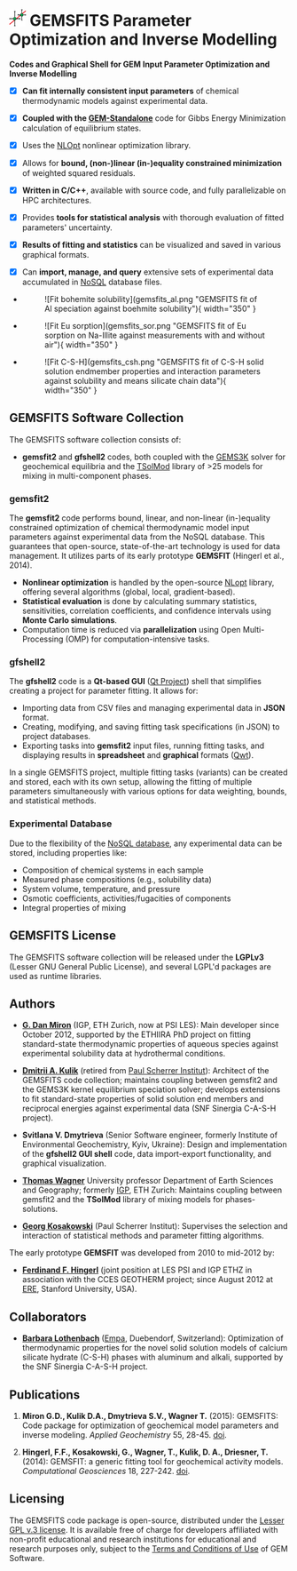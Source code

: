 # <img style="float: center; height: 6%; width: 6%;" src="../../img/gemsfits.png"> GEMSFITS Parameter Optimization and Inverse Modelling

**Codes and Graphical Shell for GEM Input Parameter Optimization and Inverse Modelling**

- [x] **Can fit internally consistent input parameters** of chemical thermodynamic models against experimental data.
  
- [x] **Coupled with the [GEM-Standalone](../gemstandalone)** code for Gibbs Energy Minimization calculation of equilibrium states.

- [x] Uses the [NLOpt](https://nlopt.readthedocs.io/en/latest/) nonlinear optimization library.
  
- [x] Allows for **bound, (non-)linear (in-)equality constrained minimization** of weighted squared residuals.

- [x] **Written in C/C++**, available with source code, and fully parallelizable on HPC architectures.

- [x] Provides **tools for statistical analysis** with thorough evaluation of fitted parameters' uncertainty.
  
- [x] **Results of fitting and statistics** can be visualized and saved in various graphical formats.

- [x] Can **import, manage, and query** extensive sets of experimental data accumulated in [NoSQL](http://ejdb.org) database files.


<div class="grid cards" style="width: 100%; grid-template-columns: repeat(auto-fit, minmax(300px, 1fr));" markdown>

- <figure markdown="span">
  ![Fit bohemite solubility](gemsfits_al.png "GEMSFITS fit of Al speciation against boehmite solubility"){ width="350" }
- <figure markdown="span">
  ![Fit Eu sorption](gemsfits_sor.png "GEMSFITS fit of Eu sorption on Na-Illite against measurements with and without air"){ width="350" }
- <figure markdown="span">
  ![Fit C-S-H](gemsfits_csh.png "GEMSFITS fit of C-S-H solid solution endmember properties and interaction parameters against solubility and means silicate chain data"){ width="350" }

</div>

## GEMSFITS Software Collection

The GEMSFITS software collection consists of:

- **gemsfit2** and **gfshell2** codes, both coupled with the [GEMS3K](../gemstandalone) solver for geochemical equilibria and the [TSolMod](../gemstandalone/solutionmodels) library of >25 models for mixing in multi-component phases.

### gemsfit2

The **gemsfit2** code performs bound, linear, and non-linear (in-)equality constrained optimization of chemical thermodynamic model input parameters against experimental data from the NoSQL database. This guarantees that open-source, state-of-the-art technology is used for data management. It utilizes parts of its early prototype **GEMSFIT** (Hingerl et al., 2014).

- **Nonlinear optimization** is handled by the open-source [NLopt](http://ab-initio.mit.edu/wiki/index.php/NLopt) library, offering several algorithms (global, local, gradient-based).
- **Statistical evaluation** is done by calculating summary statistics, sensitivities, correlation coefficients, and confidence intervals using **Monte Carlo simulations**.
- Computation time is reduced via **parallelization** using Open Multi-Processing (OMP) for computation-intensive tasks.

### gfshell2

The **gfshell2** code is a **Qt-based GUI** ([Qt Project](http://qt-project.org/)) shell that simplifies creating a project for parameter fitting. It allows for:

- Importing data from CSV files and managing experimental data in **JSON** format.
- Creating, modifying, and saving fitting task specifications (in JSON) to project databases.
- Exporting tasks into **gemsfit2** input files, running fitting tasks, and displaying results in **spreadsheet** and **graphical** formats ([Qwt](http://qwt.sf.net/)).
  
In a single GEMSFITS project, multiple fitting tasks (variants) can be created and stored, each with its own setup, allowing the fitting of multiple parameters simultaneously with various options for data weighting, bounds, and statistical methods.

### Experimental Database

Due to the flexibility of the [NoSQL database](http://www.mongodb.com/nosql-explained), any experimental data can be stored, including properties like:

- Composition of chemical systems in each sample
- Measured phase compositions (e.g., solubility data)
- System volume, temperature, and pressure
- Osmotic coefficients, activities/fugacities of components
- Integral properties of mixing

## GEMSFITS License

The GEMSFITS software collection will be released under the **LGPLv3** (Lesser GNU General Public License), and several LGPL'd packages are used as runtime libraries.

## Authors

- **[G. Dan Miron](https://www.psi.ch/de/les/people/george-dan-miron)** (IGP, ETH Zurich, now at PSI LES): Main developer since October 2012, supported by the ETHIIRA PhD project on fitting standard-state thermodynamic properties of aqueous species against experimental solubility data at hydrothermal conditions.

- **[Dmitrii A. Kulik](https://www.researchgate.net/profile/Dmitrii-Kulik)** (retired from [Paul Scherrer Institut](http://www.psi.ch/)): Architect of the GEMSFITS code collection; maintains coupling between gemsfit2 and the GEMS3K kernel equilibrium speciation solver; develops extensions to fit standard-state properties of solid solution end members and reciprocal energies against experimental data (SNF Sinergia C-A-S-H project).

- **Svitlana V. Dmytrieva** (Senior Software engineer, formerly Institute of Environmental Geochemistry, Kyiv, Ukraine): Design and implementation of the **gfshell2 GUI shell** code, data import-export functionality, and graphical visualization.

- **[Thomas Wagner](https://www.rwth-aachen.de/go/id/bdfr/gguid/PER-H6FX4VC)** University professor Department of Earth Sciences and Geography; formerly [IGP](http://www.geopetro.ethz.ch/research/orefluids), ETH Zurich: Maintains coupling between gemsfit2 and the **TSolMod** library of mixing models for phases-solutions.

- **[Georg Kosakowski](https://www.psi.ch/en/les/people/georg-kosakowski)** (Paul Scherrer Institut): Supervises the selection and interaction of statistical methods and parameter fitting algorithms.

The early prototype **GEMSFIT** was developed from 2010 to mid-2012 by:

- **[Ferdinand F. Hingerl](mailto:hingerl@stanford.edu)** (joint position at LES PSI and IGP ETHZ in association with the CCES GEOTHERM project; since August 2012 at [ERE](https://pangea.stanford.edu/departments/ere/), Stanford University, USA).

## Collaborators

- **[Barbara Lothenbach](https://www.empa.ch/web/s308/barbara-lothenbach)** ([Empa](http://www.empa.ch/cemdata), Duebendorf, Switzerland): Optimization of thermodynamic properties for the novel solid solution models of calcium silicate hydrate (C-S-H) phases with aluminum and alkali, supported by the SNF Sinergia C-A-S-H project.

## Publications

1. **Miron G.D., Kulik D.A., Dmytrieva S.V., Wagner T.** (2015): GEMSFITS: Code package for optimization of geochemical model parameters and inverse modeling. *Applied Geochemistry* 55, 28-45. [doi](http://dx.doi.org/10.1016/j.apgeochem.2014.10.013).

2. **Hingerl, F.F., Kosakowski, G., Wagner, T., Kulik, D. A., Driesner, T.** (2014): GEMSFIT: a generic fitting tool for geochemical activity models. *Computational Geosciences* 18, 227-242. [doi](http://dx.doi.org/10.1007/s10596-014-9405-3).

## Licensing

The GEMSFITS code package is open-source, distributed under the [Lesser GPL v.3 license](http://www.gnu.org/copyleft/lesser.html).
It is available free of charge for developers affiliated with non-profit educational and research institutions for educational and research purposes only, subject to the [Terms and Conditions of Use](../citingterms) of GEM Software.
